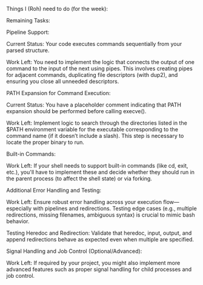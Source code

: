 Things I (Roh) need to do (for the week):

Remaining Tasks:


Pipeline Support:

Current Status: Your code executes commands sequentially from your parsed structure.

Work Left: You need to implement the logic that connects the output of one command to the input of the next using pipes. This involves creating pipes for adjacent commands, duplicating file descriptors (with dup2), and ensuring you close all unneeded descriptors.


PATH Expansion for Command Execution:

Current Status: You have a placeholder comment indicating that PATH expansion should be performed before calling execve().

Work Left: Implement logic to search through the directories listed in the $PATH environment variable for the executable corresponding to the command name (if it doesn’t include a slash). This step is necessary to locate the proper binary to run.


Built-in Commands:

Work Left: If your shell needs to support built-in commands (like cd, exit, etc.), you'll have to implement these and decide whether they should run in the parent process (to affect the shell state) or via forking.


Additional Error Handling and Testing:

Work Left: Ensure robust error handling across your execution flow—especially with pipelines and redirections. Testing edge cases (e.g., multiple redirections, missing filenames, ambiguous syntax) is crucial to mimic bash behavior.

Testing Heredoc and Redirection:
Validate that heredoc, input, output, and append redirections behave as expected even when multiple are specified.

Signal Handling and Job Control (Optional/Advanced):

Work Left: If required by your project, you might also implement more advanced features such as proper signal handling for child processes and job control.
